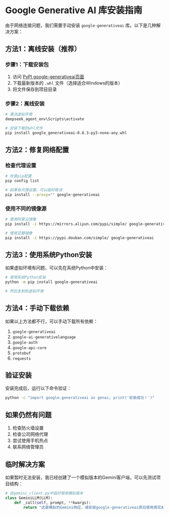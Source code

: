 # Google Generative AI 库安装指南

由于网络连接问题，我们需要手动安装 `google-generativeai` 库。以下是几种解决方案：

## 方法1：离线安装（推荐）

### 步骤1：下载安装包
1. 访问 [PyPI google-generativeai页面](https://pypi.org/project/google-generativeai/#files)
2. 下载最新版本的 `.whl` 文件（选择适合Windows的版本）
3. 将文件保存到项目目录

### 步骤2：离线安装
```bash
# 激活虚拟环境
deepseek_agent_env\Scripts\activate

# 安装下载的whl文件
pip install google_generativeai-0.8.3-py3-none-any.whl
```

## 方法2：修复网络配置

### 检查代理设置
```bash
# 检查pip配置
pip config list

# 如果有代理设置，可以临时取消
pip install --proxy="" google-generativeai
```

### 使用不同的镜像源
```bash
# 使用阿里云镜像
pip install -i https://mirrors.aliyun.com/pypi/simple/ google-generativeai

# 使用豆瓣镜像
pip install -i https://pypi.douban.com/simple/ google-generativeai
```

## 方法3：使用系统Python安装

如果虚拟环境有问题，可以先在系统Python中安装：

```bash
# 使用系统Python安装
python -m pip install google-generativeai

# 然后复制到虚拟环境
```

## 方法4：手动下载依赖

如果以上方法都不行，可以手动下载所有依赖：

1. `google-generativeai`
2. `google-ai-generativelanguage`
3. `google-auth`
4. `google-api-core`
5. `protobuf`
6. `requests`

## 验证安装

安装完成后，运行以下命令验证：

```bash
python -c "import google.generativeai as genai; print('安装成功！')"
```

## 如果仍然有问题

1. 检查防火墙设置
2. 检查公司网络代理
3. 尝试使用手机热点
4. 联系网络管理员

## 临时解决方案

如果暂时无法安装，我已经创建了一个模拟版本的Gemini客户端，可以先测试项目结构：

```python
# 在gemini_client.py中临时使用模拟版本
class GeminiLLM(LLM):
    def _call(self, prompt, **kwargs):
        return "这是模拟的Gemini响应，请安装google-generativeai库后使用真实API"
```
